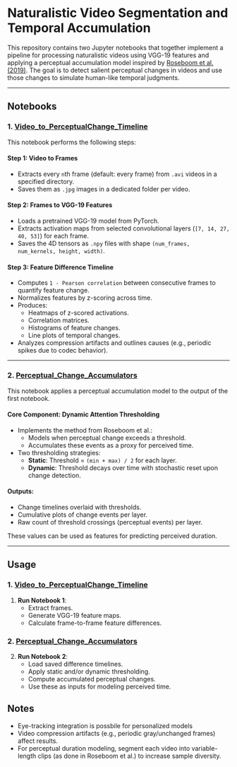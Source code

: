 # Naturalistic Video Segmentation and Temporal Accumulation

This repository contains two Jupyter notebooks that together implement a pipeline for processing naturalistic videos using VGG-19 features and applying a perceptual accumulation model inspired by [Roseboom et al. (2019)](https://www.nature.com/articles/s41467-018-08194-7). The goal is to detect salient perceptual changes in videos and use those changes to simulate human-like temporal judgments.

---

## Notebooks

### 1. [Video_to_PerceptualChange_Timeline](https://colab.research.google.com/drive/1Wu3Tn9061w8A8n8AyEq5c5tNM8zodTiF?usp=sharing.ipynb)

This notebook performs the following steps:

#### Step 1: Video to Frames
- Extracts every `n`th frame (default: every frame) from `.avi` videos in a specified directory.
- Saves them as `.jpg` images in a dedicated folder per video.

#### Step 2: Frames to VGG-19 Features
- Loads a pretrained VGG-19 model from PyTorch.
- Extracts activation maps from selected convolutional layers (`[7, 14, 27, 40, 53]`) for each frame.
- Saves the 4D tensors as `.npy` files with shape `(num_frames, num_kernels, height, width)`.

#### Step 3: Feature Difference Timeline
- Computes `1 - Pearson correlation` between consecutive frames to quantify feature change.
- Normalizes features by z-scoring across time.
- Produces:
  - Heatmaps of z-scored activations.
  - Correlation matrices.
  - Histograms of feature changes.
  - Line plots of temporal changes.
- Analyzes compression artifacts and outlines causes (e.g., periodic spikes due to codec behavior).

---

### 2. [Perceptual_Change_Accumulators](https://colab.research.google.com/drive/1m7vVhVd2EB-kRTPlQl_iK0oyvo4UdLRk?usp=sharing)

This notebook applies a perceptual accumulation model to the output of the first notebook.

#### Core Component: Dynamic Attention Thresholding
- Implements the method from Roseboom et al.:
  - Models when perceptual change exceeds a threshold.
  - Accumulates these events as a proxy for perceived time.
- Two thresholding strategies:
  - **Static**: Threshold = `(min + max) / 2` for each layer.
  - **Dynamic**: Threshold decays over time with stochastic reset upon change detection.

#### Outputs:
- Change timelines overlaid with thresholds.
- Cumulative plots of change events per layer.
- Raw count of threshold crossings (perceptual events) per layer.

These values can be used as features for predicting perceived duration.

---

## Usage

### 1. [Video_to_PerceptualChange_Timeline](https://colab.research.google.com/drive/1Wu3Tn9061w8A8n8AyEq5c5tNM8zodTiF?usp=sharing.ipynb)

1. **Run Notebook 1**:
   - Extract frames.
   - Generate VGG-19 feature maps.
   - Calculate frame-to-frame feature differences.

### 2. [Perceptual_Change_Accumulators](https://colab.research.google.com/drive/1m7vVhVd2EB-kRTPlQl_iK0oyvo4UdLRk?usp=sharing)

2. **Run Notebook 2**:
   - Load saved difference timelines.
   - Apply static and/or dynamic thresholding.
   - Compute accumulated perceptual changes.
   - Use these as inputs for modeling perceived time.


## Notes

- Eye-tracking integration is possbile for personalized models
- Video compression artifacts (e.g., periodic gray/unchanged frames) affect results.
- For perceptual duration modeling, segment each video into variable-length clips (as done in Roseboom et al.) to increase sample diversity.
